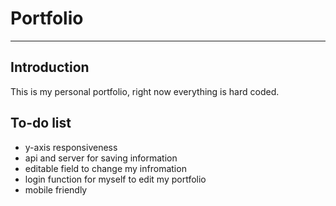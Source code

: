 # Portfolio
--------------------------------
## Introduction
This is my personal portfolio, right now everything is hard coded.

## To-do list
- y-axis responsiveness
- api and server for saving information
- editable field to change my infromation
- login function for myself to edit my portfolio
- mobile friendly
